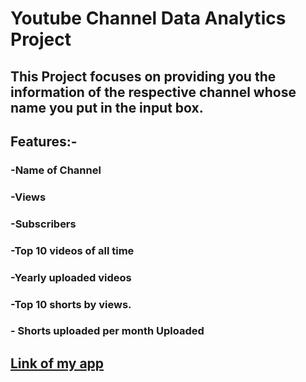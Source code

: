 # Youtube Channel Data Analytics Project

## This Project focuses on providing you the information of the respective channel whose name you put in the input box.


## Features:-
  ### -Name of Channel
  ### -Views
  ### -Subscribers
  ### -Top 10 videos of all time
  ### -Yearly uploaded videos
  ### -Top 10 shorts by views.
  ### - Shorts uploaded per month Uploaded 


## [Link of my app](https://akshatt10-youtube-data-analysis-app-qagmkb.streamlit.app/)
